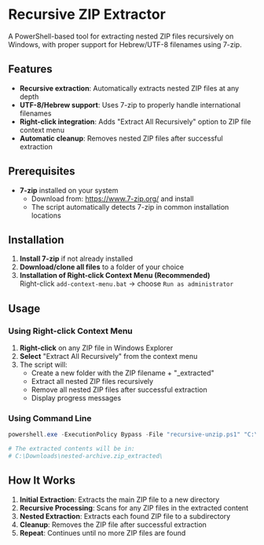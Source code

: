 # Recursive ZIP Extractor

A PowerShell-based tool for extracting nested ZIP files recursively on Windows, with proper support for Hebrew/UTF-8 filenames using 7-zip.

## Features

- **Recursive extraction**: Automatically extracts nested ZIP files at any depth
- **UTF-8/Hebrew support**: Uses 7-zip to properly handle international filenames
- **Right-click integration**: Adds "Extract All Recursively" option to ZIP file context menu
- **Automatic cleanup**: Removes nested ZIP files after successful extraction

## Prerequisites

- **7-zip** installed on your system
  - Download from: https://www.7-zip.org/ and install
  - The script automatically detects 7-zip in common installation locations

## Installation

1. **Install 7-zip** if not already installed
2. **Download/clone all files** to a folder of your choice
3. **Installation of Right-click Context Menu (Recommended)**  
   Right-click `add-context-menu.bat` -> choose `Run as administrator`

## Usage

### Using Right-click Context Menu

1. **Right-click** on any ZIP file in Windows Explorer
2. **Select** "Extract All Recursively" from the context menu
3. The script will:
   - Create a new folder with the ZIP filename + "_extracted"
   - Extract all nested ZIP files recursively
   - Remove all nested ZIP files after successful extraction
   - Display progress messages

### Using Command Line

```powershell
powershell.exe -ExecutionPolicy Bypass -File "recursive-unzip.ps1" "C:\Downloads\nested-archive.zip"

# The extracted contents will be in:
# C:\Downloads\nested-archive.zip_extracted\
```

## How It Works

1. **Initial Extraction**: Extracts the main ZIP file to a new directory
2. **Recursive Processing**: Scans for any ZIP files in the extracted content
3. **Nested Extraction**: Extracts each found ZIP file to a subdirectory
4. **Cleanup**: Removes the ZIP file after successful extraction
5. **Repeat**: Continues until no more ZIP files are found
